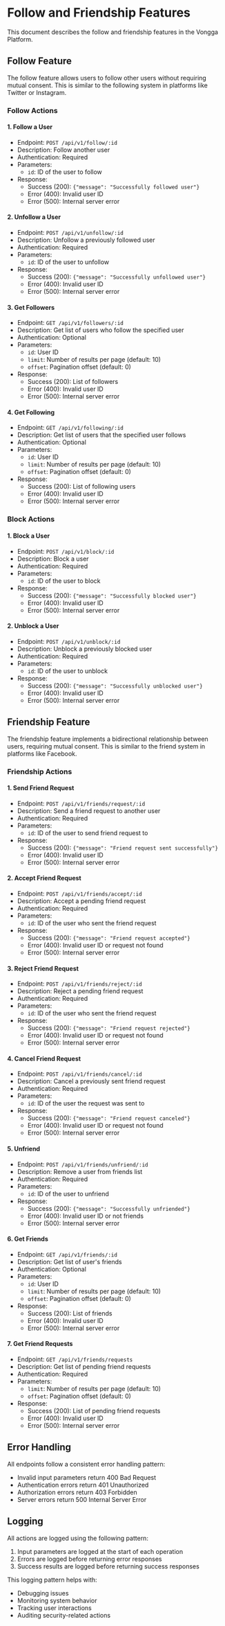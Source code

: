 # Follow and Friendship Features

This document describes the follow and friendship features in the Vongga Platform.

## Follow Feature

The follow feature allows users to follow other users without requiring mutual consent. This is similar to the following system in platforms like Twitter or Instagram.

### Follow Actions

#### 1. Follow a User
- Endpoint: `POST /api/v1/follow/:id`
- Description: Follow another user
- Authentication: Required
- Parameters:
  - `id`: ID of the user to follow
- Response:
  - Success (200): `{"message": "Successfully followed user"}`
  - Error (400): Invalid user ID
  - Error (500): Internal server error

#### 2. Unfollow a User
- Endpoint: `POST /api/v1/unfollow/:id`
- Description: Unfollow a previously followed user
- Authentication: Required
- Parameters:
  - `id`: ID of the user to unfollow
- Response:
  - Success (200): `{"message": "Successfully unfollowed user"}`
  - Error (400): Invalid user ID
  - Error (500): Internal server error

#### 3. Get Followers
- Endpoint: `GET /api/v1/followers/:id`
- Description: Get list of users who follow the specified user
- Authentication: Optional
- Parameters:
  - `id`: User ID
  - `limit`: Number of results per page (default: 10)
  - `offset`: Pagination offset (default: 0)
- Response:
  - Success (200): List of followers
  - Error (400): Invalid user ID
  - Error (500): Internal server error

#### 4. Get Following
- Endpoint: `GET /api/v1/following/:id`
- Description: Get list of users that the specified user follows
- Authentication: Optional
- Parameters:
  - `id`: User ID
  - `limit`: Number of results per page (default: 10)
  - `offset`: Pagination offset (default: 0)
- Response:
  - Success (200): List of following users
  - Error (400): Invalid user ID
  - Error (500): Internal server error

### Block Actions

#### 1. Block a User
- Endpoint: `POST /api/v1/block/:id`
- Description: Block a user
- Authentication: Required
- Parameters:
  - `id`: ID of the user to block
- Response:
  - Success (200): `{"message": "Successfully blocked user"}`
  - Error (400): Invalid user ID
  - Error (500): Internal server error

#### 2. Unblock a User
- Endpoint: `POST /api/v1/unblock/:id`
- Description: Unblock a previously blocked user
- Authentication: Required
- Parameters:
  - `id`: ID of the user to unblock
- Response:
  - Success (200): `{"message": "Successfully unblocked user"}`
  - Error (400): Invalid user ID
  - Error (500): Internal server error

## Friendship Feature

The friendship feature implements a bidirectional relationship between users, requiring mutual consent. This is similar to the friend system in platforms like Facebook.

### Friendship Actions

#### 1. Send Friend Request
- Endpoint: `POST /api/v1/friends/request/:id`
- Description: Send a friend request to another user
- Authentication: Required
- Parameters:
  - `id`: ID of the user to send friend request to
- Response:
  - Success (200): `{"message": "Friend request sent successfully"}`
  - Error (400): Invalid user ID
  - Error (500): Internal server error

#### 2. Accept Friend Request
- Endpoint: `POST /api/v1/friends/accept/:id`
- Description: Accept a pending friend request
- Authentication: Required
- Parameters:
  - `id`: ID of the user who sent the friend request
- Response:
  - Success (200): `{"message": "Friend request accepted"}`
  - Error (400): Invalid user ID or request not found
  - Error (500): Internal server error

#### 3. Reject Friend Request
- Endpoint: `POST /api/v1/friends/reject/:id`
- Description: Reject a pending friend request
- Authentication: Required
- Parameters:
  - `id`: ID of the user who sent the friend request
- Response:
  - Success (200): `{"message": "Friend request rejected"}`
  - Error (400): Invalid user ID or request not found
  - Error (500): Internal server error

#### 4. Cancel Friend Request
- Endpoint: `POST /api/v1/friends/cancel/:id`
- Description: Cancel a previously sent friend request
- Authentication: Required
- Parameters:
  - `id`: ID of the user the request was sent to
- Response:
  - Success (200): `{"message": "Friend request canceled"}`
  - Error (400): Invalid user ID or request not found
  - Error (500): Internal server error

#### 5. Unfriend
- Endpoint: `POST /api/v1/friends/unfriend/:id`
- Description: Remove a user from friends list
- Authentication: Required
- Parameters:
  - `id`: ID of the user to unfriend
- Response:
  - Success (200): `{"message": "Successfully unfriended"}`
  - Error (400): Invalid user ID or not friends
  - Error (500): Internal server error

#### 6. Get Friends
- Endpoint: `GET /api/v1/friends/:id`
- Description: Get list of user's friends
- Authentication: Optional
- Parameters:
  - `id`: User ID
  - `limit`: Number of results per page (default: 10)
  - `offset`: Pagination offset (default: 0)
- Response:
  - Success (200): List of friends
  - Error (400): Invalid user ID
  - Error (500): Internal server error

#### 7. Get Friend Requests
- Endpoint: `GET /api/v1/friends/requests`
- Description: Get list of pending friend requests
- Authentication: Required
- Parameters:
  - `limit`: Number of results per page (default: 10)
  - `offset`: Pagination offset (default: 0)
- Response:
  - Success (200): List of pending friend requests
  - Error (400): Invalid user ID
  - Error (500): Internal server error

## Error Handling

All endpoints follow a consistent error handling pattern:
- Invalid input parameters return 400 Bad Request
- Authentication errors return 401 Unauthorized
- Authorization errors return 403 Forbidden
- Server errors return 500 Internal Server Error

## Logging

All actions are logged using the following pattern:
1. Input parameters are logged at the start of each operation
2. Errors are logged before returning error responses
3. Success results are logged before returning success responses

This logging pattern helps with:
- Debugging issues
- Monitoring system behavior
- Tracking user interactions
- Auditing security-related actions
